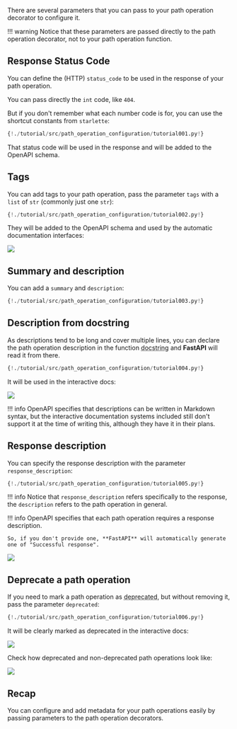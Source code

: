 There are several parameters that you can pass to your path operation decorator to configure it.

!!! warning
    Notice that these parameters are passed directly to the path operation decorator, not to your path operation function.

## Response Status Code

You can define the (HTTP) `status_code` to be used in the response of your path operation.

You can pass directly the `int` code, like `404`.

But if you don't remember what each number code is for, you can use the shortcut constants from `starlette`:

```Python hl_lines="5 18"
{!./tutorial/src/path_operation_configuration/tutorial001.py!}
```

That status code will be used in the response and will be added to the OpenAPI schema.


## Tags

You can add tags to your path operation, pass the parameter `tags` with a `list` of `str` (commonly just one `str`):

```Python hl_lines="17 22 27"
{!./tutorial/src/path_operation_configuration/tutorial002.py!}
```

They will be added to the OpenAPI schema and used by the automatic documentation interfaces:

<img src="/img/tutorial/path-operation-configuration/image01.png">

## Summary and description

You can add a `summary` and `description`:

```Python hl_lines="20 21"
{!./tutorial/src/path_operation_configuration/tutorial003.py!}
```

## Description from docstring

As descriptions tend to be long and cover multiple lines, you can declare the path operation description in the function <abbr title="a multi-line string as the first expression inside a function (not assigned to any variable) used for documentation">docstring</abbr> and **FastAPI** will read it from there.

```Python hl_lines="19 20 21 22 23 24 25 26 27"
{!./tutorial/src/path_operation_configuration/tutorial004.py!}
```

It will be used in the interactive docs:

<img src="/img/tutorial/path-operation-configuration/image02.png">

!!! info
    OpenAPI specifies that descriptions can be written in Markdown syntax, but the interactive documentation systems included still don't support it at the time of writing this, although they have it in their plans.

## Response description

You can specify the response description with the parameter `response_description`:

```Python hl_lines="21"
{!./tutorial/src/path_operation_configuration/tutorial005.py!}
```

!!! info
    Notice that `response_description` refers specifically to the response, the `description` refers to the path operation in general.

!!! info
    OpenAPI specifies that each path operation requires a response description.
    
    So, if you don't provide one, **FastAPI** will automatically generate one of "Successful response".

<img src="/img/tutorial/path-operation-configuration/image03.png">

## Deprecate a path operation

If you need to mark a path operation as <abbr title="obsolete, recommended not to use it">deprecated</abbr>, but without removing it, pass the parameter `deprecated`:


```Python hl_lines="16"
{!./tutorial/src/path_operation_configuration/tutorial006.py!}
```

It will be clearly marked as deprecated in the interactive docs:

<img src="/img/tutorial/path-operation-configuration/image04.png">

Check how deprecated and non-deprecated path operations look like:

<img src="/img/tutorial/path-operation-configuration/image05.png">

## Recap

You can configure and add metadata for your path operations easily by passing parameters to the path operation decorators.